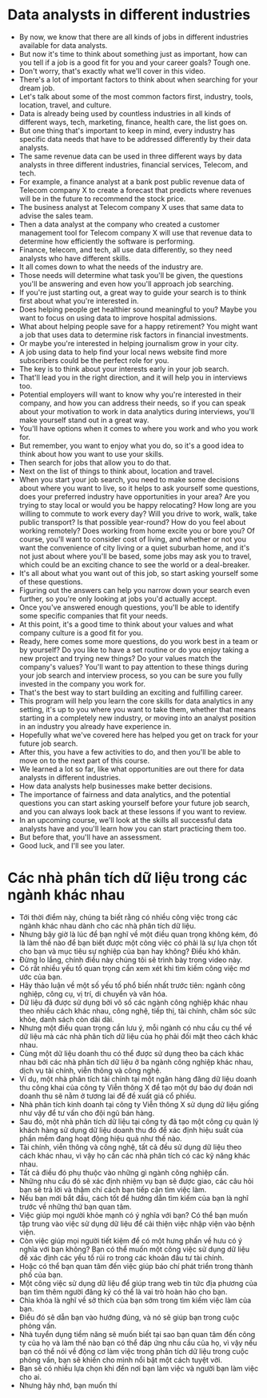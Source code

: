 # Data analysts in different industries

- By now, we know that there are all kinds of jobs in different industries available for data analysts.
- But now it's time to think about something just as important, how can you tell if a job is a good fit for you and your career goals? Tough one.
- Don't worry, that's exactly what we'll cover in this video.
- There's a lot of important factors to think about when searching for your dream job.
- Let's talk about some of the most common factors first, industry, tools, location, travel, and culture.
- Data is already being used by countless industries in all kinds of different ways, tech, marketing, finance, health care, the list goes on.
- But one thing that's important to keep in mind, every industry has specific data needs that have to be addressed differently by their data analysts.
- The same revenue data can be used in three different ways by data analysts in three different industries, financial services, Telecom, and tech.
- For example, a finance analyst at a bank post public revenue data of Telecom company X to create a forecast that predicts where revenues will be in the future to recommend the stock price.
- The business analyst at Telecom company X uses that same data to advise the sales team.
- Then a data analyst at the company who created a customer management tool for Telecom company X will use that revenue data to determine how efficiently the software is performing.
- Finance, telecom, and tech, all use data differently, so they need analysts who have different skills.
- It all comes down to what the needs of the industry are.
- Those needs will determine what task you'll be given, the questions you'll be answering and even how you'll approach job searching.
- If you're just starting out, a great way to guide your search is to think first about what you're interested in.
- Does helping people get healthier sound meaningful to you? Maybe you want to focus on using data to improve hospital admissions.
- What about helping people save for a happy retirement? You might want a job that uses data to determine risk factors in financial investments.
- Or maybe you're interested in helping journalism grow in your city.
- A job using data to help find your local news website find more subscribers could be the perfect role for you.
- The key is to think about your interests early in your job search.
- That'll lead you in the right direction, and it will help you in interviews too.
- Potential employers will want to know why you're interested in their company, and how you can address their needs, so if you can speak about your motivation to work in data analytics during interviews, you'll make yourself stand out in a great way.
- You'll have options when it comes to where you work and who you work for.
- But remember, you want to enjoy what you do, so it's a good idea to think about how you want to use your skills.
- Then search for jobs that allow you to do that.
- Next on the list of things to think about, location and travel.
- When you start your job search, you need to make some decisions about where you want to live, so it helps to ask yourself some questions, does your preferred industry have opportunities in your area? Are you trying to stay local or would you be happy relocating? How long are you willing to commute to work every day? Will you drive to work, walk, take public transport? Is that possible year-round? How do you feel about working remotely? Does working from home excite you or bore you? Of course, you'll want to consider cost of living, and whether or not you want the convenience of city living or a quiet suburban home, and it's not just about where you'll be based, some jobs may ask you to travel, which could be an exciting chance to see the world or a deal-breaker.
- It's all about what you want out of this job, so start asking yourself some of these questions.
- Figuring out the answers can help you narrow down your search even further, so you're only looking at jobs you'd actually accept.
- Once you've answered enough questions, you'll be able to identify some specific companies that fit your needs.
- At this point, it's a good time to think about your values and what company culture is a good fit for you.
- Ready, here comes some more questions, do you work best in a team or by yourself? Do you like to have a set routine or do you enjoy taking a new project and trying new things? Do your values match the company's values? You'll want to pay attention to these things during your job search and interview process, so you can be sure you fully invested in the company you work for.
- That's the best way to start building an exciting and fulfilling career.
- This program will help you learn the core skills for data analytics in any setting, it's up to you where you want to take them, whether that means starting in a completely new industry, or moving into an analyst position in an industry you already have experience in.
- Hopefully what we've covered here has helped you get on track for your future job search.
- After this, you have a few activities to do, and then you'll be able to move on to the next part of this course.
- We learned a lot so far, like what opportunities are out there for data analysts in different industries.
- How data analysts help businesses make better decisions.
- The importance of fairness and data analytics, and the potential questions you can start asking yourself before your future job search, and you can always look back at these lessons if you want to review.
- In an upcoming course, we'll look at the skills all successful data analysts have and you'll learn how you can start practicing them too.
- But before that, you'll have an assessment.
- Good luck, and I'll see you later.

# Các nhà phân tích dữ liệu trong các ngành khác nhau

- Tới thời điểm này, chúng ta biết rằng có nhiều công việc trong các ngành khác nhau dành cho các nhà phân tích dữ liệu.
- Nhưng bây giờ là lúc để bạn nghĩ về một điều quan trọng không kém, đó là làm thế nào để bạn biết được một công việc có phải là sự lựa chọn tốt cho bạn và mục tiêu sự nghiệp của bạn hay không? Điều khó khăn.
- Đừng lo lắng, chính điều này chúng tôi sẽ trình bày trong video này.
- Có rất nhiều yếu tố quan trọng cần xem xét khi tìm kiếm công việc mơ ước của bạn.
- Hãy thảo luận về một số yếu tố phổ biến nhất trước tiên: ngành công nghiệp, công cụ, vị trí, di chuyển và văn hóa.
- Dữ liệu đã được sử dụng bởi vô số các ngành công nghiệp khác nhau theo nhiều cách khác nhau, công nghệ, tiếp thị, tài chính, chăm sóc sức khỏe, danh sách còn dài dài.
- Nhưng một điều quan trọng cần lưu ý, mỗi ngành có nhu cầu cụ thể về dữ liệu mà các nhà phân tích dữ liệu của họ phải đối mặt theo cách khác nhau.
- Cùng một dữ liệu doanh thu có thể được sử dụng theo ba cách khác nhau bởi các nhà phân tích dữ liệu ở ba ngành công nghiệp khác nhau, dịch vụ tài chính, viễn thông và công nghệ.
- Ví dụ, một nhà phân tích tài chính tại một ngân hàng đăng dữ liệu doanh thu công khai của công ty Viễn thông X để tạo một dự báo dự đoán nơi doanh thu sẽ nằm ở tương lai để đề xuất giá cổ phiếu.
- Nhà phân tích kinh doanh tại công ty Viễn thông X sử dụng dữ liệu giống như vậy để tư vấn cho đội ngũ bán hàng.
- Sau đó, một nhà phân tích dữ liệu tại công ty đã tạo một công cụ quản lý khách hàng sử dụng dữ liệu doanh thu đó để xác định hiệu suất của phần mềm đang hoạt động hiệu quả như thế nào.
- Tài chính, viễn thông và công nghệ, tất cả đều sử dụng dữ liệu theo cách khác nhau, vì vậy họ cần các nhà phân tích có các kỹ năng khác nhau.
- Tất cả điều đó phụ thuộc vào những gì ngành công nghiệp cần.
- Những nhu cầu đó sẽ xác định nhiệm vụ bạn sẽ được giao, các câu hỏi bạn sẽ trả lời và thậm chí cách bạn tiếp cận tìm việc làm.
- Nếu bạn mới bắt đầu, cách tốt để hướng dẫn tìm kiếm của bạn là nghĩ trước về những thứ bạn quan tâm.
- Việc giúp mọi người khỏe mạnh có ý nghĩa với bạn? Có thể bạn muốn tập trung vào việc sử dụng dữ liệu để cải thiện việc nhập viện vào bệnh viện.
- Còn việc giúp mọi người tiết kiệm để có một hưng phấn về hưu có ý nghĩa với bạn không? Bạn có thể muốn một công việc sử dụng dữ liệu để xác định các yếu tố rủi ro trong các khoản đầu tư tài chính.
- Hoặc có thể bạn quan tâm đến việc giúp báo chí phát triển trong thành phố của bạn.
- Một công việc sử dụng dữ liệu để giúp trang web tin tức địa phương của bạn tìm thêm người đăng ký có thể là vai trò hoàn hảo cho bạn.
- Chìa khóa là nghĩ về sở thích của bạn sớm trong tìm kiếm việc làm của bạn.
- Điều đó sẽ dẫn bạn vào hướng đúng, và nó sẽ giúp bạn trong cuộc phỏng vấn.
- Nhà tuyển dụng tiềm năng sẽ muốn biết tại sao bạn quan tâm đến công ty của họ và làm thế nào bạn có thể đáp ứng nhu cầu của họ, vì vậy nếu bạn có thể nói về động cơ làm việc trong phân tích dữ liệu trong cuộc phỏng vấn, bạn sẽ khiến cho mình nổi bật một cách tuyệt vời.
- Bạn sẽ có nhiều lựa chọn khi đến nơi bạn làm việc và người bạn làm việc cho ai.
- Nhưng hãy nhớ, bạn muốn thí

